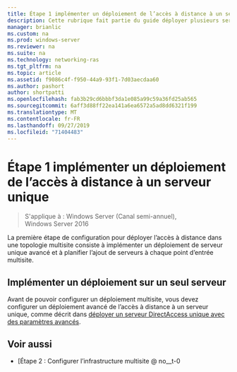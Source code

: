 ```yaml
---
title: Étape 1 implémenter un déploiement de l’accès à distance à un serveur unique
description: Cette rubrique fait partie du guide déployer plusieurs serveurs d’accès à distance dans un déploiement multisite dans Windows Server 2016.
manager: brianlic
ms.custom: na
ms.prod: windows-server
ms.reviewer: na
ms.suite: na
ms.technology: networking-ras
ms.tgt_pltfrm: na
ms.topic: article
ms.assetid: f9086c4f-f950-44a9-93f1-7d03aecdaa60
ms.author: pashort
author: shortpatti
ms.openlocfilehash: fab3b29cd6bbbf3da1e085a99c59a36fd25ab565
ms.sourcegitcommit: 6aff3d88ff22ea141a6ea6572a5ad8dd6321f199
ms.translationtype: MT
ms.contentlocale: fr-FR
ms.lasthandoff: 09/27/2019
ms.locfileid: "71404483"
---
```

# <a name="step-1-implement-a-single-server-remote-access-deployment"></a>Étape 1 implémenter un déploiement de l’accès à distance à un serveur unique

>S'applique à : Windows Server (Canal semi-annuel), Windows Server 2016

La première étape de configuration pour déployer l’accès à distance dans une topologie multisite consiste à implémenter un déploiement de serveur unique avancé et à planifier l’ajout de serveurs à chaque point d’entrée multisite.  
  
## <a name="BKMK_1.1"></a>Implémenter un déploiement sur un seul serveur  
Avant de pouvoir configurer un déploiement multisite, vous devez configurer un déploiement avancé de l’accès à distance à un serveur unique, comme décrit dans [déployer un serveur DirectAccess unique avec des paramètres avancés](https://technet.microsoft.com/windows-server-docs/networking/remote-access/directaccess/single-server-advanced/deploy-a-single-directaccess-server-with-advanced-settings).  
  
## <a name="BKMK_Links"></a>Voir aussi  
  
-   [Étape 2 : Configurer l’infrastructure multisite @ no__t-0  



